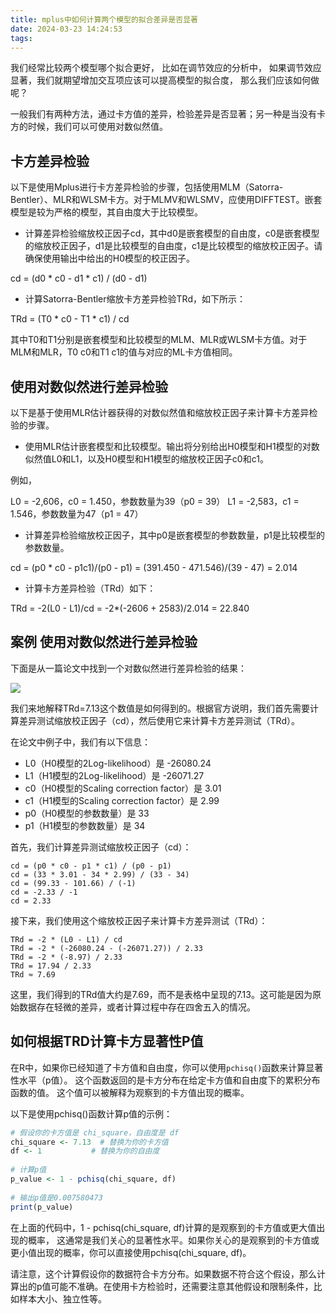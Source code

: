 ```yaml
---
title: mplus中如何计算两个模型的拟合差异是否显著
date: 2024-03-23 14:24:53
tags:
---
```


我们经常比较两个模型哪个拟合更好， 比如在调节效应的分析中， 
如果调节效应显著，我们就期望增加交互项应该可以提高模型的拟合度，
那么我们应该如何做呢？

<!-- more -->

一般我们有两种方法，通过卡方值的差异，检验差异是否显著；另一种是当没有卡方的时候，我们可以可使用对数似然值。

## 卡方差异检验

以下是使用Mplus进行卡方差异检验的步骤，包括使用MLM（Satorra-Bentler）、MLR和WLSM卡方。对于MLMV和WLSMV，应使用DIFFTEST。嵌套模型是较为严格的模型，其自由度大于比较模型。

- 计算差异检验缩放校正因子cd，其中d0是嵌套模型的自由度，c0是嵌套模型的缩放校正因子，d1是比较模型的自由度，c1是比较模型的缩放校正因子。请确保使用输出中给出的H0模型的校正因子。

cd = (d0 * c0 - d1 * c1) / (d0 - d1)

- 计算Satorra-Bentler缩放卡方差异检验TRd，如下所示：

TRd = (T0 * c0 - T1 * c1) / cd

其中T0和T1分别是嵌套模型和比较模型的MLM、MLR或WLSM卡方值。对于MLM和MLR，T0 c0和T1 c1的值与对应的ML卡方值相同。

## 使用对数似然进行差异检验

以下是基于使用MLR估计器获得的对数似然值和缩放校正因子来计算卡方差异检验的步骤。

- 使用MLR估计嵌套模型和比较模型。输出将分别给出H0模型和H1模型的对数似然值L0和L1，以及H0模型和H1模型的缩放校正因子c0和c1。

例如，

L0 = -2,606，c0 = 1.450，参数数量为39（p0 = 39）
L1 = -2,583，c1 = 1.546，参数数量为47（p1 = 47）

- 计算差异检验缩放校正因子，其中p0是嵌套模型的参数数量，p1是比较模型的参数数量。

cd = (p0 * c0 - p1c1)/(p0 - p1)
= (391.450 - 471.546)/(39 - 47) = 2.014

- 计算卡方差异检验（TRd）如下：

TRd = -2(L0 - L1)/cd
= -2*(-2606 + 2583)/2.014 = 22.840


## 案例 使用对数似然进行差异检验

下面是从一篇论文中找到一个对数似然进行差异检验的结果：

<img src="log-likelihood-compare.png">

我们来地解释TRd=7.13这个数值是如何得到的。根据官方说明，我们首先需要计算差异测试缩放校正因子（cd），然后使用它来计算卡方差异测试（TRd）。

在论文中例子中，我们有以下信息：

- L0（H0模型的2Log-likelihood）是 -26080.24
- L1（H1模型的2Log-likelihood）是 -26071.27
- c0（H0模型的Scaling correction factor）是 3.01
- c1（H1模型的Scaling correction factor）是 2.99
- p0（H0模型的参数数量）是 33
- p1（H1模型的参数数量）是 34

首先，我们计算差异测试缩放校正因子（cd）：

```
cd = (p0 * c0 - p1 * c1) / (p0 - p1)  
cd = (33 * 3.01 - 34 * 2.99) / (33 - 34)  
cd = (99.33 - 101.66) / (-1)  
cd = -2.33 / -1  
cd = 2.33
```

接下来，我们使用这个缩放校正因子来计算卡方差异测试（TRd）：

```
TRd = -2 * (L0 - L1) / cd  
TRd = -2 * (-26080.24 - (-26071.27)) / 2.33  
TRd = -2 * (-8.97) / 2.33  
TRd = 17.94 / 2.33  
TRd ≈ 7.69
```

这里，我们得到的TRd值大约是7.69，而不是表格中呈现的7.13。这可能是因为原始数据存在轻微的差异，或者计算过程中存在四舍五入的情况。


## 如何根据TRD计算卡方显著性P值

在R中，如果你已经知道了卡方值和自由度，你可以使用`pchisq()`函数来计算显著性水平（p值）。
这个函数返回的是卡方分布在给定卡方值和自由度下的累积分布函数的值。
这个值可以被解释为观察到的卡方值出现的概率。

以下是使用pchisq()函数计算p值的示例：

```R
# 假设你的卡方值是 chi_square，自由度是 df  
chi_square <- 7.13  # 替换为你的卡方值  
df <- 1           # 替换为你的自由度  
  
# 计算p值  
p_value <- 1 - pchisq(chi_square, df)  
  
# 输出p值是0.007580473
print(p_value)
```

在上面的代码中，1 - pchisq(chi_square, df)计算的是观察到的卡方值或更大值出现的概率，
这通常是我们关心的显著性水平。如果你关心的是观察到的卡方值或更小值出现的概率，你可以直接使用pchisq(chi_square, df)。

请注意，这个计算假设你的数据符合卡方分布。如果数据不符合这个假设，那么计算出的p值可能不准确。在使用卡方检验时，还需要注意其他假设和限制条件，比如样本大小、独立性等。

